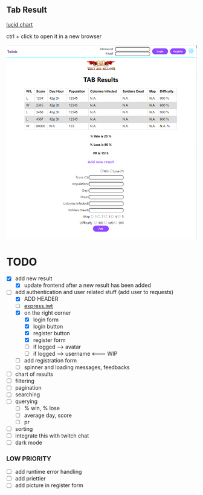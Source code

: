 ## Tab Result

[lucid chart](https://app.lucidchart.com/documents/edit/b0e2f9bd-8ba5-4529-9c7b-ff945988fe13/gMkxIBQur9CX#?folder_id=home&browser=icon)

ctrl + click to open it in a new browser


<img src="https://github.com/MV88/tab-results/blob/master/public/demo_page.png?raw=true" alt ="demo preview"/>


# TODO

- [x] add new result
  - [x] update frontend after a new result has been added
- [ ] add authentication and user related stuff (add user to requests) 
  - [x] ADD HEADER
  - [ ] [express.jwt](https://www.npmjs.com/package/express-jwt)
  - [x] on the right corner
    - [x] login form 
    - [x] login button 
    - [x] register button 
    - [x] register form
    - [ ] if logged --> avatar
    - [ ] if logged --> username <--- WIP
  - [ ] add registration form
  - [ ] spinner and loading messages, feedbacks
- [ ] chart of results
- [ ] filtering
- [ ] pagination
- [ ] searching
- [ ] querying
  - [ ] % win, % lose
  - [ ] average day, score
  - [ ] pr
- [ ] sorting
- [ ] integrate this with twitch chat
- [ ] dark mode

### LOW PRIORITY 
- [ ] add runtime error handling
- [ ] add priettier
- [ ] add picture in register form
